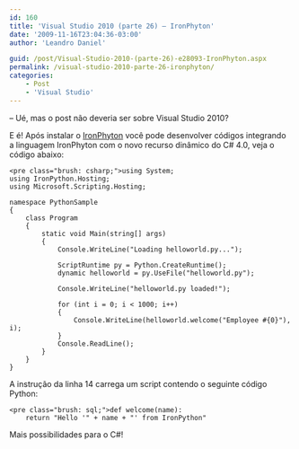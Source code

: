 ```yaml
---
id: 160
title: 'Visual Studio 2010 (parte 26) – IronPhyton'
date: '2009-11-16T23:04:36-03:00'
author: 'Leandro Daniel'

guid: /post/Visual-Studio-2010-(parte-26)-e28093-IronPhyton.aspx
permalink: /visual-studio-2010-parte-26-ironphyton/
categories:
    - Post
    - 'Visual Studio'
---
```


– Ué, mas o post não deveria ser sobre Visual Studio 2010?

E é! Após instalar o [IronPhyton](http://www.codeplex.com/IronPython/Release/ProjectReleases.aspx?ReleaseId=15625) você pode desenvolver códigos integrando a linguagem IronPhyton com o novo recurso dinâmico do C# 4.0, veja o código abaixo:

```
<pre class="brush: csharp;">using System;
using IronPython.Hosting;
using Microsoft.Scripting.Hosting;

namespace PythonSample
{
    class Program
    {
        static void Main(string[] args)
        {
            Console.WriteLine("Loading helloworld.py...");

            ScriptRuntime py = Python.CreateRuntime();
            dynamic helloworld = py.UseFile("helloworld.py");

            Console.WriteLine("helloworld.py loaded!");

            for (int i = 0; i < 1000; i++)
            {
                Console.WriteLine(helloworld.welcome("Employee #{0}"), i);
            }
            Console.ReadLine();
        }
    }
}
```

A instrução da linha 14 carrega um script contendo o seguinte código Python:

```
<pre class="brush: sql;">def welcome(name):
    return "Hello '" + name + "' from IronPython"
```

Mais possibilidades para o C#!